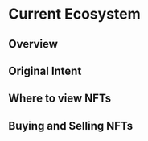 # Current Ecosystem

## Overview



## Original Intent



## Where to view NFTs



## Buying and Selling NFTs

